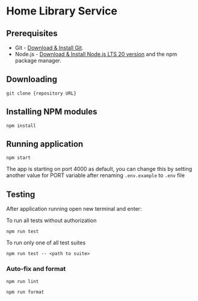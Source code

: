 # Home Library Service

## Prerequisites

- Git - [Download & Install Git](https://git-scm.com/downloads).
- Node.js - [Download & Install Node.js LTS 20 version](https://nodejs.org/en/download/) and the npm package manager.

## Downloading

```
git clone {repository URL}
```

## Installing NPM modules

```
npm install
```

## Running application

```
npm start
```

The app is starting on port 4000 as default, you can change this by setting another value for PORT variable after renaming `.env.example` to `.env` file 

## Testing

After application running open new terminal and enter:

To run all tests without authorization

```
npm run test
```

To run only one of all test suites

```
npm run test -- <path to suite>
```

### Auto-fix and format

```
npm run lint
```

```
npm run format
```
